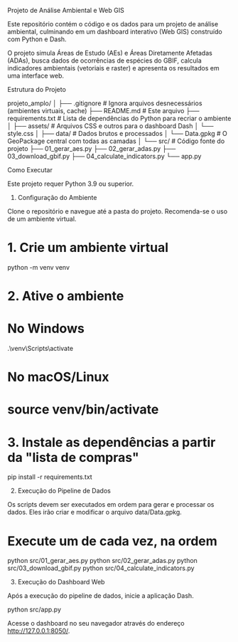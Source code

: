 Projeto de Análise Ambiental e Web GIS

Este repositório contém o código e os dados para um projeto de análise ambiental, culminando em um dashboard interativo (Web GIS) construído com Python e Dash.

O projeto simula Áreas de Estudo (AEs) e Áreas Diretamente Afetadas (ADAs), busca dados de ocorrências de espécies do GBIF, calcula indicadores ambientais (vetoriais e raster) e apresenta os resultados em uma interface web.

Estrutura do Projeto

projeto_amplo/
│
├── .gitignore          # Ignora arquivos desnecessários (ambientes virtuais, cache)
├── README.md           # Este arquivo
├── requirements.txt    # Lista de dependências do Python para recriar o ambiente
│
├── assets/             # Arquivos CSS e outros para o dashboard Dash
│   └── style.css
│
├── data/               # Dados brutos e processados
│   └── Data.gpkg       # O GeoPackage central com todas as camadas
│
└── src/                # Código fonte do projeto
    ├── 01_gerar_aes.py
    ├── 02_gerar_adas.py
    ├── 03_download_gbif.py
    ├── 04_calculate_indicators.py
    └── app.py


Como Executar

Este projeto requer Python 3.9 ou superior.

1. Configuração do Ambiente

Clone o repositório e navegue até a pasta do projeto. Recomenda-se o uso de um ambiente virtual.

# 1. Crie um ambiente virtual
python -m venv venv

# 2. Ative o ambiente
# No Windows
.\venv\Scripts\activate
# No macOS/Linux
# source venv/bin/activate

# 3. Instale as dependências a partir da "lista de compras"
pip install -r requirements.txt


2. Execução do Pipeline de Dados

Os scripts devem ser executados em ordem para gerar e processar os dados. Eles irão criar e modificar o arquivo data/Data.gpkg.

# Execute um de cada vez, na ordem
python src/01_gerar_aes.py
python src/02_gerar_adas.py
python src/03_download_gbif.py
python src/04_calculate_indicators.py


3. Execução do Dashboard Web

Após a execução do pipeline de dados, inicie a aplicação Dash.

python src/app.py


Acesse o dashboard no seu navegador através do endereço http://127.0.0.1:8050/.